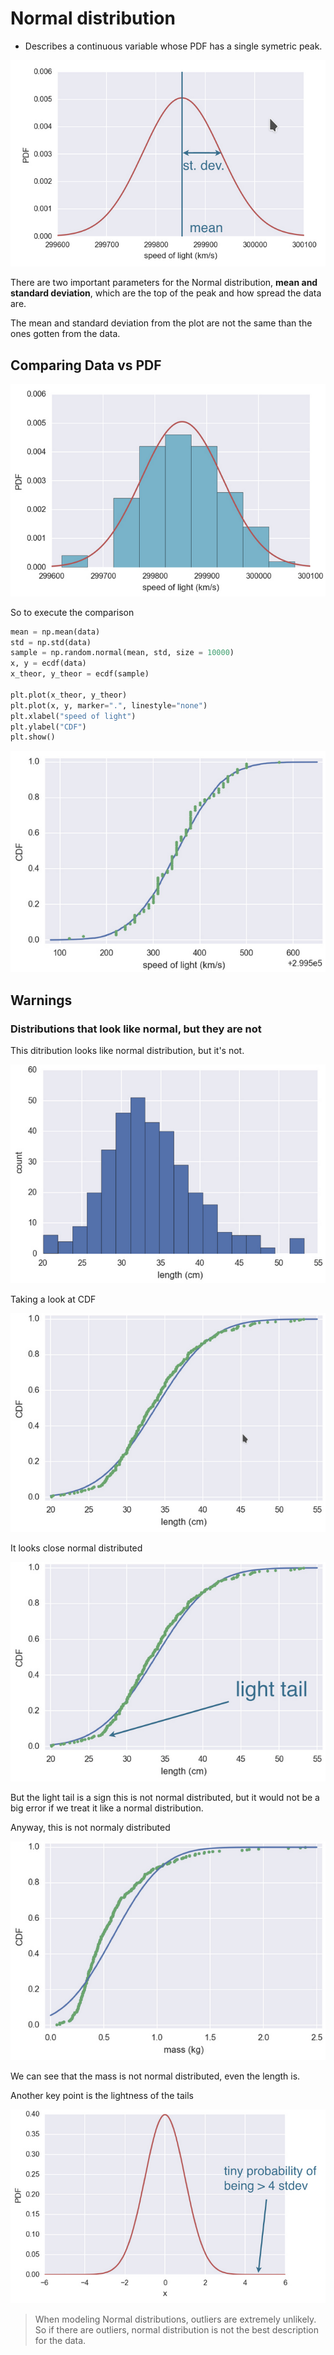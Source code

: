 # Normal distribution

* Describes a continuous variable whose PDF has a single symetric peak.

![Normal distribution](../../images/Courses/normal_distribution_1.png)

There are two important parameters for the Normal distribution, **mean and standard deviation**, which are the top of the peak and how spread the data are.

The mean and standard deviation from the plot are not the same than the ones gotten from the data.

## Comparing Data vs PDF

![Normal vs Data](../../images/Courses/normal_comparing_vs_data.png)

So to execute the comparison

```python
mean = np.mean(data)
std = np.std(data)
sample = np.random.normal(mean, std, size = 10000)
x, y = ecdf(data)
x_theor, y_theor = ecdf(sample)

plt.plot(x_theor, y_theor)
plt.plot(x, y, marker=".", linestyle="none")
plt.xlabel("speed of light")
plt.ylabel("CDF")
plt.show()
```

![Normal ECDF vs speed of light](../../images/Courses/normal_ecdf_speedoflight.png)

## Warnings

### Distributions that look like normal, but they are not

This ditribution looks like normal distribution, but it's not.

![No Normal dist](../../images/Courses/length_of_ma_large_mouth.png)

Taking a look at CDF

![CDF](../../images/Courses/cdf_length_of_ma_large_mouth_bass.png)

It looks close normal distributed

![CDF](../../images/Courses/cdf_length_of_ma_large_mouth_bass_light_tail.png)

But the light tail is a sign this is not normal distributed, but it would not be a big error if we treat it like a normal distribution.

Anyway, this is not normaly distributed

![Not Normal](../../images/Courses/cdf_length_of_ma_large_mouth_bass_1.png)

We can see that the mass is not normal distributed, even the length is.

Another key point is the lightness of the tails

![Tail length](../../images/Courses/normal_tail_length.png)

> When modeling Normal distributions, outliers are extremely unlikely. So if there are outliers, normal distribution is not the best description for the data.
